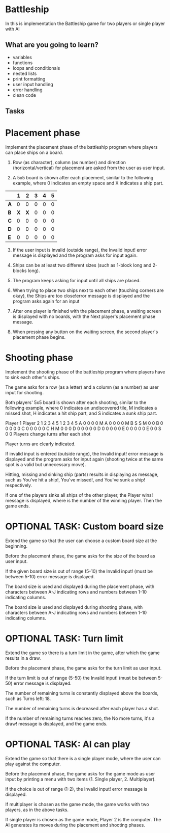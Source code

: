 # Battleship
In this is  implementation the Battleship game for two players or single player with AI
## What are you going to learn?
  - variables
  - functions
  - loops and conditionals
  - nested lists
  - print formatting
  - user input handling
  - error handling
  - clean code
  
## Tasks
# Placement phase
Implement the placement phase of the battleship program where players can place ships on a board.

  1. Row (as character), column (as number) and direction (horizontal/vertical) for placement are asked from the user as user input.

  2. A 5x5 board is shown after each placement, similar to the following example, where 0 indicates an empty space and X indicates a ship part.

|   | **1** | **2** | **3** | **4** | **5** |
| - | - | - | - | - | - |
| **A** | 0 | 0 | 0 | 0 | 0 |
| **B** | **X** | **X** | 0 | 0 | 0 |
| **C** | 0 | 0 | 0 | 0 | 0 |
| **D** | 0 | 0 | 0 | 0 | 0 |
| **E** | 0 | 0 | 0 | 0 | 0 |


  3. If the user input is invalid (outside range), the Invalid input! error message is displayed and the program asks for input again.

  4. Ships can be at least two different sizes (such as 1-block long and 2-blocks long).

  5. The program keeps asking for input until all ships are placed.

  6. When trying to place two ships next to each other (touching corners are okay), the Ships are too close!error message is displayed and the program asks again for an input

  7. After one player is finished with the placement phase, a waiting screen is displayed with no boards, with the Next player's placement phase message.

  8. When pressing any button on the waiting screen, the second player's placement phase begins.

# Shooting phase
Implement the shooting phase of the battleship program where players have to sink each other's ships.

The game asks for a row (as a letter) and a column (as a number) as user input for shooting.

Both players' 5x5 board is shown after each shooting, similar to the following example, where 0 indicates an undiscovered tile, M indicates a missed shot, H indicates a hit ship part, and S indicates a sunk ship part.

Player 1 Player 2
1 2 3 4 5 1 2 3 4 5
A 0 0 0 0 M A 0 0 0 0 M
B S S M 0 0 B 0 0 0 0 0
C 0 0 0 0 0 C H M 0 0 0
D 0 0 0 0 0 D 0 0 0 0 0
E 0 0 0 0 0 E 0 0 S 0 0
Players change turns after each shot

Player turns are clearly indicated.

If invalid input is entered (outside range), the Invalid input! error message is displayed and the program asks for input again (shooting twice at the same spot is a valid but unnecessary move).

Hitting, missing and sinking ship (parts) results in displaying as message, such as You've hit a ship!, You've missed!, and You've sunk a ship! respectively.

If one of the players sinks all ships of the other player, the Player <n> wins! message is displayed, where is the number of the winning player. Then the game ends.

# OPTIONAL TASK: Custom board size
Extend the game so that the user can choose a custom board size at the beginning.

Before the placement phase, the game asks for the size of the board as user input.

If the given board size is out of range (5-10) the Invalid input! (must be between 5-10) error message is displayed.

The board size is used and displayed during the placement phase, with characters between A-J indicating rows and numbers between 1-10 indicating columns.

The board size is used and displayed during shooting phase, with characters between A-J indicating rows and numbers between 1-10 indicating columns.

# OPTIONAL TASK: Turn limit
Extend the game so there is a turn limit in the game, after which the game results in a draw.

Before the placement phase, the game asks for the turn limit as user input.

If the turn limit is out of range (5-50) the Invalid input! (must be between 5-50) error message is displayed.

The number of remaining turns is constantly displayed above the boards, such as Turns left: 18.

The number of remaining turns is decreased after each player has a shot.

If the number of remaining turns reaches zero, the No more turns, it's a draw! message is displayed, and the game ends.

# OPTIONAL TASK: AI can play
Extend the game so that there is a single player mode, where the user can play against the computer.

Before the placement phase, the game asks for the game mode as user input by printing a menu with two items (1. Single player, 2. Multiplayer).

If the choice is out of range (1-2), the Invalid input! error message is displayed.

If multiplayer is chosen as the game mode, the game works with two players, as in the above tasks.

If single player is chosen as the game mode, Player 2 is the computer. The AI generates its moves during the placement and shooting phases.
